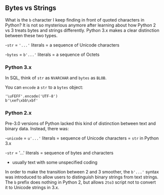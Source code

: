 ## Bytes vs Strings
What is the `b` character I keep finding in front of quoted characters in Python? It is not so mysterious anymore after learning about how Python 2 vs 3 treats bytes and strings differently.
Python 3.x makes a clear distinction between these two types.

-`str` = `'...'` literals = a sequence of Unicode characters

-`bytes` = `b'...'` literals = a sequence of Octets

### Python 3.x
In SQL, think of `str` as `NVARCHAR` and `bytes` as `BLOB`.

You can `encode` a `str` to a `bytes` object:

```
'\uFEFF'.encode('UTF-8')
b'\xef\xbb\xbf'
```

### Python 2.x
Pre-3.0 versions of Python lacked this kind of distinction between text and binary data. Instead, there was:

-`unicode` = `u'...'` literals  = sequence of Unicode characters = `str` in Python 3.x

-`str` = '...' literals = sequence of bytes and characters
  - usually text with some unspecified coding

In order to make the transition between 2 and 3 smoother, the `b'...'` syntax was introduced to allow users to distinguish binary strings from text strings. The `b` prefix does nothing in Python 2, but allows `2to3` script not to convert it to Unicode strings in 3.x.
